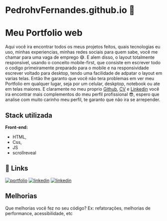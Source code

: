 # PedrohvFernandes.github.io 📄


# Meu Portfolio web

Aqui você ira encontrar todos os meus projetos feitos, quais tecnologias eu uso, minhas experiencias, minhas redes sociais para quem sabe, você me chamar para uma vaga de emprego 😅. E alem disso, o layout totalmente responsivel, usando o conceito mobile-first, que consiste em escrever todo o codigo primeiramente preparado para o mobile e na responsividade escrever voltado para desktop, tendo uma facilidade de adpatar o layout em varias telas. Então lhe garanto que você não tera problemas em ver meu Portfolio em qualquer lugar, seja por um celular, deskptop, notebook ou ate em telas maiores. E claramente no meu proprio [Github](https://github.com/PedrohvFernandes), [CV](https://drive.google.com/file/d/1oSKo99CBj6xD9wS4hrCvxPUv67OEK1Ud/view) e [Linkedin](https://www.linkedin.com/in/pedro-henrique-vieira-fernandes/) você ira encontrar mais complementos do meu perfil profissional 😎, espero que analise com muito carinho meu perfil, te garanto que não ira se arrepender.


## Stack utilizada

**Front-end:** 
- HTML, 
- Css, 
- JS 
- scrollreveal



## 🔗 Links
[![portfolio](https://img.shields.io/badge/my_portfolio-000?style=for-the-badge&logo=ko-fi&logoColor=white)](https://pedrohvfernandes.github.io)
[![linkedin](https://img.shields.io/badge/linkedin-0A66C2?style=for-the-badge&logo=linkedin&logoColor=white)](https://www.linkedin.com/in/pedro-henrique-vieira-fernandes/)
[![linkedin](https://img.shields.io/static/v1?label=Curriculum&message=cv&color=informational)](https://drive.google.com/file/d/1oSKo99CBj6xD9wS4hrCvxPUv67OEK1Ud/view)

## Melhorias

Que melhorias você fez no seu código? Ex: refatorações, melhorias de performance, acessibilidade, etc

